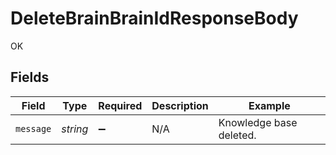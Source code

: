 # DeleteBrainBrainIdResponseBody

OK


## Fields

| Field                   | Type                    | Required                | Description             | Example                 |
| ----------------------- | ----------------------- | ----------------------- | ----------------------- | ----------------------- |
| `message`               | *string*                | :heavy_minus_sign:      | N/A                     | Knowledge base deleted. |